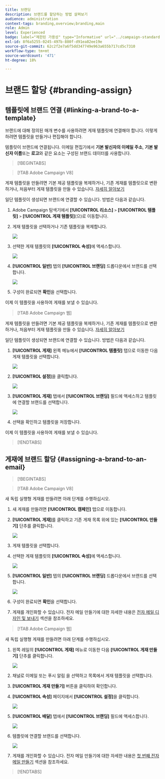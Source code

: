 ```yaml
---
title: 브랜딩
description: 브랜드를 할당하는 방법 살펴보기
audience: administration
context-tags: branding,overview;branding,main
role: Admin
level: Experienced
badge: label="제한된 가용성" type="Informative" url="../campaign-standard-migration-home.md" tooltip="마이그레이션된 사용자 Campaign Standard으로 제한됨"
exl-id: 8f6a5255-0245-497b-880f-d91ea82ee19e
source-git-commit: 62c2f2e7a6f5dd347749e963a655b717cd5c7310
workflow-type: tm+mt
source-wordcount: '471'
ht-degree: 18%

---
```


# 브랜드 할당 {#branding-assign}

## 템플릿에 브랜드 연결 {#linking-a-brand-to-a-template}

브랜드에 대해 정의된 매개 변수를 사용하려면 게재 템플릿에 연결해야 합니다. 이렇게 하려면 템플릿을 만들거나 편집해야 합니다.

템플릿이 브랜드에 연결됩니다. 이메일 편집기에서 **기본 발신자의 이메일 주소**, **기본 발신자 이름**&#x200B;또는 **로고**&#x200B;와 같은 요소는 구성된 브랜드 데이터를 사용합니다.

>[!BEGINTABS]

>[!TAB Adobe Campaign V8]

게재 템플릿을 만들려면 기본 제공 템플릿을 복제하거나, 기존 게재를 템플릿으로 변환하거나, 처음부터 게재 템플릿을 만들 수 있습니다. [자세히 알아보기](https://experienceleague.adobe.com/en/docs/campaign/campaign-v8/send/create-templates)

일단 템플릿이 생성되면 브랜드에 연결할 수 있습니다. 방법은 다음과 같습니다.

1. Adobe Campaign 탐색기에서 **[!UICONTROL 리소스]** `>` **[!UICONTROL 템플릿]** `>` **[!UICONTROL 게재 템플릿]**(으)로 이동합니다.

1. 게재 템플릿을 선택하거나 기존 템플릿을 복제합니다.

   ![](assets/branding_assign_V8_1.png)

1. 선택한 게재 템플릿의 **[!UICONTROL 속성]**&#x200B;에 액세스합니다.

   ![](assets/branding_assign_V8_2.png)

1. **[!UICONTROL 일반]** 탭의 **[!UICONTROL 브랜딩]** 드롭다운에서 브랜드를 선택합니다.

   ![](assets/branding_assign_V8_3.png)

1. 구성이 완료되면 **확인**&#x200B;을 선택합니다.

이제 이 템플릿을 사용하여 게재를 보낼 수 있습니다.

>[!TAB Adobe Campaign 웹]

게재 템플릿을 만들려면 기본 제공 템플릿을 복제하거나, 기존 게재를 템플릿으로 변환하거나, 처음부터 게재 템플릿을 만들 수 있습니다. [자세히 알아보기](https://experienceleague.adobe.com/en/docs/campaign-web/v8/msg/delivery-template)

일단 템플릿이 생성되면 브랜드에 연결할 수 있습니다. 방법은 다음과 같습니다.

1. **[!UICONTROL 게재]** 왼쪽 메뉴에서 **[!UICONTROL 템플릿]** 탭으로 이동한 다음 게재 템플릿을 선택합니다.

   ![](assets/branding_assign_web_1.png)

1. **[!UICONTROL 설정]**&#x200B;을 클릭합니다.

   ![](assets/branding_assign_web_2.png)

1. **[!UICONTROL 게재]** 탭에서 **[!UICONTROL 브랜딩]** 필드에 액세스하고 템플릿에 연결할 브랜드를 선택합니다.

   ![](assets/branding_assign_web_3.png)

1. 선택을 확인하고 템플릿을 저장합니다.

이제 이 템플릿을 사용하여 게재를 보낼 수 있습니다.

>[!ENDTABS]

## 게재에 브랜드 할당 {#assigning-a-brand-to-an-email}

>[!BEGINTABS]

>[!TAB Adobe Campaign V8]

새 독립 실행형 게재를 만들려면 아래 단계를 수행하십시오.

1. 새 게재를 만들려면 **[!UICONTROL 캠페인]** 탭으로 이동합니다.

1. **[!UICONTROL 게재]**&#x200B;를 클릭하고 기존 게재 목록 위에 있는 **[!UICONTROL 만들기]** 단추를 클릭합니다.

   ![](assets/branding_assign_V8_4.png)

1. 게재 템플릿을 선택합니다.

1. 선택한 게재 템플릿의 **[!UICONTROL 속성]**&#x200B;에 액세스합니다.

   ![](assets/branding_assign_V8_5.png)

1. **[!UICONTROL 일반]** 탭의 **[!UICONTROL 브랜딩]** 드롭다운에서 브랜드를 선택합니다.

   ![](assets/branding_assign_V8_6.png)

1. 구성이 완료되면 **확인**&#x200B;을 선택합니다.

1. 게재를 개인화할 수 있습니다. 전자 메일 만들기에 대한 자세한 내용은 [전자 메일 디자인 및 보내기](https://experienceleague.adobe.com/en/docs/campaign-web/v8/msg/email/create-email) 섹션을 참조하세요.

>[!TAB Adobe Campaign 웹]

새 독립 실행형 게재를 만들려면 아래 단계를 수행하십시오.

1. 왼쪽 레일의 **[!UICONTROL 게재]** 메뉴로 이동한 다음 **[!UICONTROL 게재 만들기]** 단추를 클릭합니다.

   ![](assets/branding_assign_web_4.png)

1. 채널로 이메일 또는 푸시 알림 을 선택하고 목록에서 게재 템플릿을 선택합니다.

1. **[!UICONTROL 게재 만들기]** 버튼을 클릭하여 확인합니다.

1. **[!UICONTROL 속성]** 페이지에서 **[!UICONTROL 설정]**&#x200B;을 클릭합니다.

   ![](assets/branding_assign_web_5.png)

1. **[!UICONTROL 배달]** 탭에서 **[!UICONTROL 브랜딩]** 필드에 액세스합니다.

   ![](assets/branding_assign_web_6.png)

1. 템플릿에 연결할 브랜드를 선택합니다.

   ![](assets/branding_assign_web_7.png)

1. 게재를 개인화할 수 있습니다. 전자 메일 만들기에 대한 자세한 내용은 [첫 번째 전자 메일 만들기](https://experienceleague.adobe.com/en/docs/campaign-web/v8/msg/email/create-email) 섹션을 참조하세요.

>[!ENDTABS]
